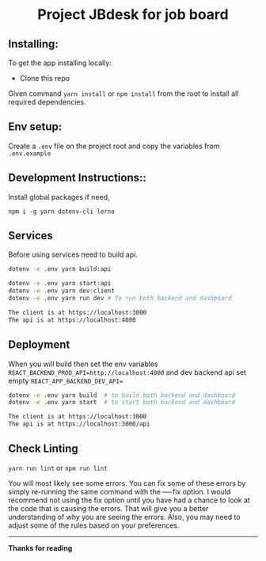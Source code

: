 <h1 align="center">Project JBdesk for job board</h1>

## Installing:

To get the app installing locally:

- Clone this repo

Given command
`yarn install` or `npm install`
from the root to install all required dependencies.

## Env setup:

Create a `.env` file on the project root and copy the variables from `.env.example`

## Development Instructions::

Install global packages if need,

```
npm i -g yarn dotenv-cli lerna
```

## Services

Before using services need to build api.

```sh
dotenv -e .env yarn build:api
```

```sh
dotenv -e .env yarn start:api
dotenv -e .env yarn dev:client
dotenv -e .env yarn run dev # To run both backend and dashboard

The client is at https://localhost:3000
The api is at https://localhost:4000
```

## Deployment

When you will build then set the env variables `REACT_BACKEND_PROD_API=http://localhost:4000` and dev backend api set empty `REACT_APP_BACKEND_DEV_API=`

```sh
dotenv -e .env yarn build  # to build both backend and dashboard
dotenv -e .env yarn start  # to start both backend and dashboard

The client is at https://localhost:3000
The api is at https://localhost:3000/api
```

## Check Linting

`yarn run lint` or `npm run lint`

You will most likely see some errors. You can fix some of these errors by simply re-running the same command with the —-fix option. I would recommend not using the fix option until you have had a chance to look at the code that is causing the errors. That will give you a better understanding of why you are seeing the errors. Also, you may need to adjust some of the rules based on your preferences.

---

**Thanks for reading**
